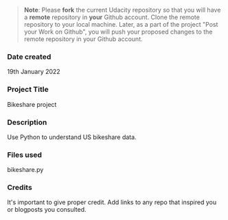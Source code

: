 >**Note**: Please **fork** the current Udacity repository so that you will have a **remote** repository in **your** Github account. Clone the remote repository to your local machine. Later, as a part of the project "Post your Work on Github", you will push your proposed changes to the remote repository in your Github account.

### Date created
19th January 2022

### Project Title
Bikeshare project

### Description
Use Python to understand US bikeshare data.

### Files used
bikeshare.py

### Credits
It's important to give proper credit. Add links to any repo that inspired you or blogposts you consulted.
